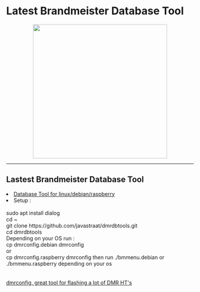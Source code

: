 # Latest Brandmeister Database Tool
<p align="center">
<img src="https://raw.githubusercontent.com/javastraat/dmrdbtools/master/BM-Logo.jpg" width="360">
</p>
<hr>
<h2>Lastest Brandmeister Database Tool</h2>
<li>
<a href="https://raw.githubusercontent.com/javastraat/dmrdbtools/master/bmmenu.bin">Database Tool for linux/debian/raspberry</a>
</li>
<li>
Setup :</br>
</li>
</br>
sudo apt install dialog
</br>
cd ~
</br>
git clone https://github.com/javastraat/dmrdbtools.git
</br>
cd dmrdbtools
</br>
Depending on your OS run :</br>
cp dmrconfig.debian dmrconfig
</br>or</br>
cp dmrconfig.raspberry dmrconfig
then
run ./bmmenu.debian or ./bmmenu.raspberry depending on your os
</br>
</br></br>
<a href="https://github.com/sergev/dmrconfig">dmrconfig, great tool for flashing a lot of DMR HT's</a>

</br>

